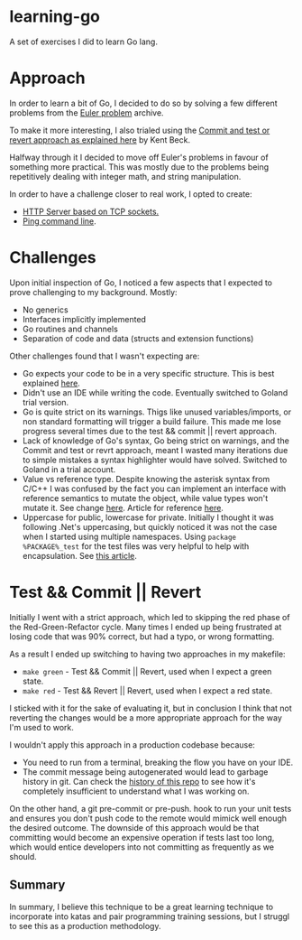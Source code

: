 # learning-go

A set of exercises I did to learn Go lang.

# Approach

In order to learn a bit of Go, I decided to do so by solving a few different problems from the [Euler problem](https://projecteuler.net/archives) archive.

To make it more interesting, I also trialed using the [Commit and test or revert approach as explained here](https://medium.com/@tdeniffel/tcr-test-commit-revert-a-test-alternative-to-tdd-6e6b03c22bec) by Kent Beck.

Halfway through it I decided to move off Euler's problems in favour of something more practical. This was mostly due to the problems being repetitively dealing with integer math, and string manipulation.

In order to have a challenge closer to real work, I opted to create:

* [HTTP Server based on TCP sockets.](https://github.com/joseprl89/learning-go/tree/master/server)
* [Ping command line](https://github.com/joseprl89/learning-go/tree/master/ping).

# Challenges

Upon initial inspection of Go, I noticed a few aspects that I expected to prove challenging to my background. Mostly:

* No generics
* Interfaces implicitly implemented
* Go routines and channels
* Separation of code and data (structs and extension functions)

Other challenges found that I wasn't expecting are:

* Go expects your code to be in a very specific structure. This is best explained [here](https://golang.org/doc/code.html).
* Didn't use an IDE while writing the code. Eventually switched to Goland trial version.
* Go is quite strict on its warnings. Thigs like unused variables/imports, or non standard formatting will trigger a build failure. This made me lose progress several times due to the test && commit || revert approach.
* Lack of knowledge of Go's syntax, Go being strict on warnings, and the Commit and test or revrt approach, meant I wasted many iterations due to simple mistakes a syntax highlighter would have solved. Switched to Goland in a trial account.
* Value vs reference type. Despite knowing the asterisk syntax from C/C++ I was confused by the fact you can implement an interface with reference semantics to mutate the object, while value types won't mutate it. See change [here](https://github.com/joseprl89/learning-go/commit/694c3aad68d9260fb4c4f9ce6a2789224f462ccf#diff-d930881d9b72deadbd3d22c7166001f9). Article for reference [here](https://medium.com/@saiyerram/go-interfaces-pointers-4d1d98d5c9c6).
* Uppercase for public, lowercase for private. Initially I thought it was following .Net's uppercasing, but quickly noticed it was not the case when I started using multiple namespaces. Using `package %PACKAGE%_test` for the test files was very helpful to help with encapsulation. See [this article](https://medium.com/@benbjohnson/structuring-tests-in-go-46ddee7a25c).

# Test && Commit || Revert

Initially I went with a strict approach, which led to skipping the red phase of the Red-Green-Refactor cycle. Many times I ended up being frustrated at losing code that was 90% correct, but had a typo, or wrong formatting.

As a result I ended up switching to having two approaches in my makefile:

* `make green` - Test && Commit || Revert, used when I expect a green state.
* `make red` - Test && Revert || Revert, used when I expect a red state.

I sticked with it for the sake of evaluating it, but in conclusion I think that not reverting the changes would be a more appropriate approach for the way I'm used to work.

I wouldn't apply this approach in a production codebase because:

* You need to run from a terminal, breaking the flow you have on your IDE.
* The commit message being autogenerated would lead to garbage history in git. Can check the [history of this repo](https://github.com/joseprl89/learning-go/commits/master) to see how it's completely insufficient to understand what I was working on.

On the other hand, a git pre-commit or pre-push. hook to run your unit tests and ensures you don't push code to the remote would mimick well enough the desired outcome. The downside of this approach would be that committing would become an expensive operation if tests last too long, which would entice developers into not committing as frequently as we should.

## Summary

In summary, I believe this technique to be a great learning technique to incorporate into katas and pair programming training sessions, but I struggl to see this as a production methodology.

